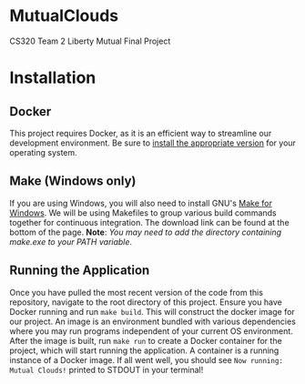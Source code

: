 # MutualClouds
CS320 Team 2 Liberty Mutual Final Project

# Installation

## Docker
This project requires Docker, as it is an efficient way to streamline our development environment. Be sure to [install the appropriate version](https://docs.docker.com/install/) for your operating system.

## Make (Windows only)
If you are using Windows, you will also need to install GNU's [Make for Windows](http://gnuwin32.sourceforge.net/packages/make.htm). We will be using Makefiles to group various build commands together for continuous integration. The download link can be found at the bottom of the page. **Note**: *You may need to add the directory containing make.exe to your PATH variable*.

## Running the Application
Once you have pulled the most recent version of the code from this repository, navigate to the root directory of this project. Ensure you have Docker running and run `make build`. This will construct the docker image for our project. An image is an environment bundled with various dependencies where you may run programs independent of your current OS environment. After the image is built, run `make run` to create a Docker container for the project, which will start running the application. A container is a running instance of a Docker image. If all went well, you should see `Now running: Mutual Clouds!` printed to STDOUT in your terminal!
